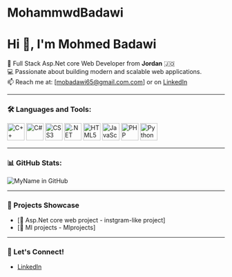 # MohammwdBadawi
# Hi 👋, I'm Mohmed Badawi

🎯 Full Stack Asp.Net core Web Developer from **Jordan** 🇯🇴  
💻 Passionate about building modern and scalable web applications.  
📫 Reach me at: [mobadawi65@gmail.com.com] or on [LinkedIn](https://www.linkedin.com/in/mohamed-badawi-651080243/)

---

### 🛠 Languages and Tools:

<p align="left">
  <img src="https://cdn.jsdelivr.net/gh/devicons/devicon/icons/cplusplus/cplusplus-original.svg" alt="C++" width="40" height="40"/>
  <img src="https://cdn.jsdelivr.net/gh/devicons/devicon/icons/csharp/csharp-original.svg" alt="C#" width="40" height="40"/>
  <img src="https://cdn.jsdelivr.net/gh/devicons/devicon/icons/css3/css3-original.svg" alt="CSS3" width="40" height="40"/>
  <img src="https://cdn.jsdelivr.net/gh/devicons/devicon/icons/dot-net/dot-net-original.svg" alt=".NET" width="40" height="40"/>
  <img src="https://cdn.jsdelivr.net/gh/devicons/devicon/icons/html5/html5-original.svg" alt="HTML5" width="40" height="40"/>
  <img src="https://cdn.jsdelivr.net/gh/devicons/devicon/icons/javascript/javascript-original.svg" alt="JavaScript" width="40" height="40"/>
  <img src="https://cdn.jsdelivr.net/gh/devicons/devicon/icons/php/php-original.svg" alt="PHP" width="40" height="40"/>
  <img src="https://cdn.jsdelivr.net/gh/devicons/devicon/icons/python/python-original.svg" alt="Python" width="40" height="40"/>
</p>

---

### 📊 GitHub Stats:

![MyName in GitHub](https://github.com/mohamedey)

---

### 📂 Projects Showcase
- [🔗 Asp.Net core web project - instgram-like project]
- [🔗 Ml projects - Mlprojects]

---

### 🤝 Let's Connect!
- [LinkedIn](https://www.linkedin.com/in/mohamed-badawi-651080243/)
